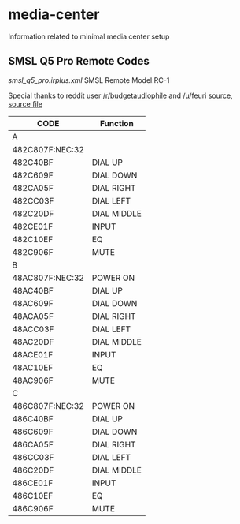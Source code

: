# media-center #
Information related to minimal media center setup

## SMSL Q5 Pro Remote Codes ##
_smsl_q5_pro.irplus.xml_
SMSL Remote Model:RC-1

Special thanks to reddit user [/r/budgetaudiophile](https://www.reddit.com/r/BudgetAudiophile) and /u/feuri [source](https://www.reddit.com/r/BudgetAudiophile/comments/63taka/smsl_receiver_remote_control_code/dnridd3/), [source file](https://p.feuri.de/WT0Yvm/plain)


| CODE | Function |
| --- | ---|
| A |  |
| 482C807F:NEC:32 | | POWER ON |
| 482C40BF | DIAL UP |
| 482C609F | DIAL DOWN |
| 482CA05F | DIAL RIGHT |
| 482CC03F | DIAL LEFT |
| 482C20DF | DIAL MIDDLE |
| 482CE01F | INPUT |
| 482C10EF | EQ |
| 482C906F | MUTE |
| B |  |
| 48AC807F:NEC:32 | POWER ON |
| 48AC40BF | DIAL UP |
| 48AC609F | DIAL DOWN |
| 48ACA05F | DIAL RIGHT |
| 48ACC03F | DIAL LEFT |
| 48AC20DF | DIAL MIDDLE |
| 48ACE01F | INPUT |
| 48AC10EF | EQ |
| 48AC906F | MUTE |
| C |  |
| 486C807F:NEC:32 | POWER ON |
| 486C40BF | DIAL UP |
| 486C609F | DIAL DOWN |
| 486CA05F | DIAL RIGHT |
| 486CC03F | DIAL LEFT |
| 486C20DF | DIAL MIDDLE |
| 486CE01F | INPUT |
| 486C10EF | EQ |
| 486C906F | MUTE |
